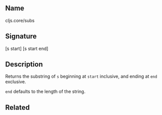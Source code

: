 ## Name
cljs.core/subs

## Signature
[s start]
[s start end]

## Description

Returns the substring of `s` beginning at `start` inclusive, and ending at `end`
exclusive.

`end` defaults to the length of the string.

## Related

